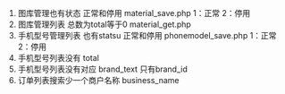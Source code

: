 1. 图库管理也有状态  正常和停用  material_save.php  1：正常 2：停用
2. 图库管理列表 总数为total等于0  material_get.php
3. 手机型号管理列表 也有statsu 正常和停用 phonemodel_save.php 1：正常 2：停用
4. 手机型号列表没有 total
5. 手机型号列表没有对应 brand_text 只有brand_id
6. 订单列表搜索少一个商户名称 business_name  